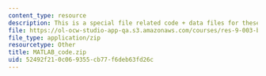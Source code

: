 ```yaml
---
content_type: resource
description: This is a special file related code + data files for these tutorial examples.
file: https://ol-ocw-studio-app-qa.s3.amazonaws.com/courses/res-9-003-brains-minds-and-machines-summer-course-summer-2015/52492f210c069355cb77f6deb63fd26c_MATLAB_code.zip
file_type: application/zip
resourcetype: Other
title: MATLAB_code.zip
uid: 52492f21-0c06-9355-cb77-f6deb63fd26c
---
```

